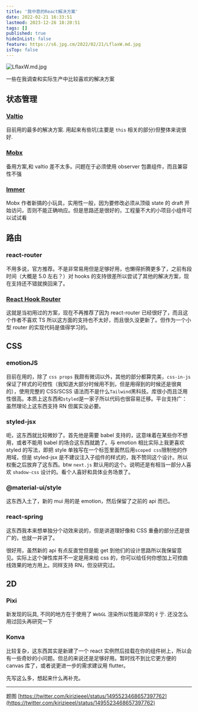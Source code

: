 ```yaml
---
title: '我中意的React解决方案'
date: 2022-02-21 16:33:51
lastmod: 2023-12-26 18:20:51
tags: []
published: true
hideInList: false
feature: https://s6.jpg.cm/2022/02/21/LflaxW.md.jpg
isTop: false
---
```


![LflaxW.md.jpg](https://s6.jpg.cm/2022/02/21/LflaxW.md.jpg)

一些在我调查和实际生产中比较喜欢的解决方案

<!-- more -->

## 状态管理

### [Valtio](https://github.com/pmndrs/valtio)

目前用的最多的解决方案. 用起来有些坑(主要是 `this` 相关的部分)但整体来说很好.

### [Mobx](https://mobx.js.org/)

备用方案,和 valtio 差不太多。问题在于必须使用 observer 包裹组件，而且兼容性不强

### [Immer](https://immerjs.github.io/immer/)

Mobx 作者新搞的小玩具，实用性一般，因为要修改必须从顶级 state 的 draft 开始访问，否则不能正确响应。但是思路还是很好的，工程量不大的小项目小组件可以试试看

## 路由

### react-router

不用多说，官方推荐。不是非常易用但是足够好用，也懒得折腾更多了，之前有段时间（大概是 5.0 左右？）对 hooks 的支持很差所以尝试了其他的解决方案，现在支持还不错就换回来了。

### [React Hook Router](https://github.com/Paratron/hookrouter)

这就是当初用过的方案，现在不再推荐了因为 react-router 已经很好了，而且这个作者不喜欢 TS 所以这方面的支持也不太好，而且很久没更新了。但作为一个小型 router 的实现代码是值得学习的。

## CSS

### emotionJS

目前在用的，除了 `css props` 我颇有微词以外，其他的部分都算完美，`css-in-js`保证了样式的可控性（我知道大部分时候用不到，但是用得到的时候还是很爽的），使用完整的 CSS/SCSS 语法而不是什么`Tailwind`黑科技。库很小而且泛用性很高。本质上这东西和`styled`是一家子所以代码也很容易迁移。平台支持广：虽然理论上这东西支持 RN 但属实没必要。

### styled-jsx

呃，这东西就比较微妙了。首先他是需要 babel 支持的，这意味着在某些你不想用，或者不能用 babel 的场合这东西就跪了。与 emotion 相比实际上我更喜欢 styled 的写法，即把 style 单独写在一个标签里面然后用`scoped css`限制他的作用域，但是 styled-jsx 是不建议注入子组件的样式的，我不赞同这个设计。所以权衡之后放弃了这东西。btw `next.js` 默认用的这个。说明还是有相当一部分人喜欢 `shadow-css` 设计的。看个人喜好和具体业务场景了。

### @material-ui/style

这东西入土了，新的 mui 用的是 emotion，然后保留了之前的 api 而已。

### react-spring

这东西我本来想单独分个动效来说的，但是讲道理好像和 CSS 重叠的部分还是很广的，也就一并讲了。

很好用，虽然新的 api 有点反直觉但是能 get 到他们的设计思路所以我保留意见。实际上这个弹性库并不一定是用来给 css 的，你可以给任何你想加上可控曲线效果的地方用上。同样支持 RN，但没研究过。

## 2D

### Pixi

新发现的玩具, 不同的地方在于使用了 `WebGL` 渲染所以性能非常的彳亍. 还没怎么用过回头再研究一下

### Konva

比较复杂，这东西其实是新建了一个 react 实例然后挂载在你的组件树上，所以会有一些奇妙的小问题。但总的来说还是足够好用。暂时找不到比它更方便的 canvas 库了，或者说更进一步的需求建议用 flutter。

先写这么多，想起来什么再补充。

---

题图 [https://twitter.com/kirizieeel/status/1495523468657397762](https://twitter.com/kirizieeel/status/1495523468657397762)
